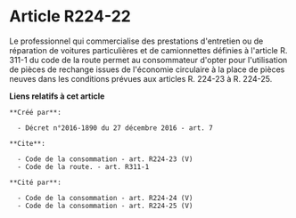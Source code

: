 # Article R224-22

Le professionnel qui commercialise des prestations d'entretien ou de réparation de voitures particulières et de camionnettes
définies à l'article R. 311-1 du code de la route permet au consommateur d'opter pour l'utilisation de pièces de rechange
issues de l'économie circulaire à la place de pièces neuves dans les conditions prévues aux articles R. 224-23 à R. 224-25.

**Liens relatifs à cet article**

	**Créé par**:

	  - Décret n°2016-1890 du 27 décembre 2016 - art. 7

	**Cite**:

	  - Code de la consommation - art. R224-23 (V)
	  - Code de la route. - art. R311-1

	**Cité par**:

	  - Code de la consommation - art. R224-24 (V)
	  - Code de la consommation - art. R224-25 (V)

